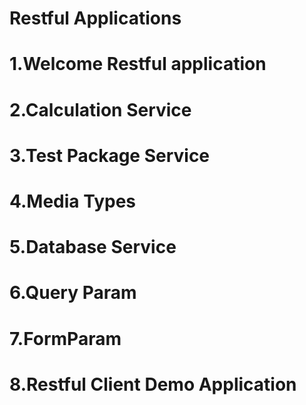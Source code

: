 # Restful Applications
# 1.Welcome Restful application
# 2.Calculation Service
# 3.Test Package Service
# 4.Media Types
# 5.Database Service
# 6.Query Param
# 7.FormParam
# 8.Restful Client Demo Application
